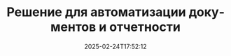 ---
############################# Static ############################
layout: "family"
date:  2025-02-24T17:52:12
draft: false

product: "Assembly"
product_tag: "assembly"

lang: ru

############################# Head ############################
head_title: "APIs для .NET, Java, Node.js и онлайн-приложения для сборки документов от GroupDocs"
head_description: "Получите универсальное решение для автоматизации документов и отчетности для приложений на .NET, Java и Node.js. Генерируйте все стандартные документы из пользовательских шаблонов и данных."

############################# Header ############################
title: "Решение для автоматизации документов и отчетности"
description:  |
  Создавайте подробные отчеты, используя шаблоны и источники данных с помощью наших кроссплатформенных приложений и API.

  Генерируйте отчеты в форматах, таких как Word, Excel, Презентации и многих других, используя шаблоны с гибкой разметкой.

  Заполняйте диаграммы, штрих-коды, таблицы и другие элементы данными из источников, таких как JSON, XML, CSV и т.д.

############################# Supported Platforms ###############################
supported_platforms:
  enable: true
  head_title: "Выберите вашу платформу"
  title: "Платформенная независимость"
  description: "GroupDocs.Assembly совместим с следующими операционными системами и фреймворками:"
  details_link_title: "Узнать больше"

  items:
    # items loop
    - title: ".NET"
      description: GroupDocs.Assembly .NET 
      color: "blue"
      tag: "net"
      link: "/assembly/net/"
      features_link: "https://docs.groupdocs.com/assembly/net/system-requirements/"
      features:
          # features loop
          - rows: "3"
            content: |
                    .NET Framework 2.0 or higher <br> Mono Framework 1.2 or higher
      
          # features loop
          - rows: "4"
            content: |
                    Windows Desktop <br> Windows Server <br> Microsoft Azure <br> Linux
      
          # features loop
          - rows: "3"
            content: |
                    Microsoft Visual Studio <br> Xamarin.Android <br> MonoDevelop
      
          # features loop
          - rows: "1"
            content: |
                    50+ file formats
      

    # items loop
    - title: "Java"
      description: GroupDocs.Assembly Java
      color: "red"
      tag: "java"
      link: "/assembly/java/"
      features_link: "https://docs.groupdocs.com/assembly/java/system-requirements/"
      features:
          # features loop
          - rows: "3"
            content: |
                    Java 7 (1.7) or higher
      
          # features loop
          - rows: "4"
            content: |
                    Windows Desktop <br> Windows Server <br> Linux <br> Mac OS
      
          # features loop
          - rows: "3"
            content: |
                   NetBeans <br> IntelliJ IDEA <br> Eclipse 
      
          # features loop
          - rows: "1"
            content: |
                    50+ file formats

    # items loop
    - title: "Node.js"
      description: GroupDocs.Assembly "Node.js
      color: "green"
      tag: "nodejs-java"
      link: "/assembly/nodejs-java/"
      features_link: "https://docs.groupdocs.com/assembly/nodejs-java/system-requirements/"
      features:
          # features loop
          - rows: "3"
            content: |
                    Node.js 16+ and J2SE 8.0 (1.8)+
      
          # features loop
          - rows: "4"
            content: |
                    Windows <br> Linux <br> Mac OS
      
          # features loop
          - rows: "3"
            content: |
                    Atom <br> Visual Studio Code <br> Любой другой текстовый редактор
      
          # features loop
          - rows: "1"
            content: |
                    50+ file formats


############################# Features ###############################
features:
  enable: true
  title: "Ключевые функции GroupDocs.Assembly"
  description: "Это решение помогает вам создавать отчеты в популярных форматах документов, автоматически заполняя их вашими бизнес-данными. Автоматизируйте задачи генерации документации."

  items:
    # items loop
    - icon: "additional"
      title: "Заполнение шаблонов данными"
      content: "Заполняйте отчеты, используя данные из поддерживаемых источников."

    # items loop
    - icon: "manipulate"
      title: "Гибкая разметка"
      content: "Добавляйте данные в документы настраиваемым способом."

    # items loop
    - icon: "structure"
      title: "Нативные функции документа"
      content: "Отображайте данные, используя таблицы, диаграммы и штрих-коды."

    # items loop
    - icon: "merge"
      title: "Все популярные форматы"
      content: "Поддерживает все часто используемые форматы документов."

############################# Code samples ############################
code_samples:
  enable: true
  title: "Генерация хорошо настроенных отчетов"
  description: "GroupDocs.Assembly примеры кода"
  items:
    # code sample loop
    - title: "Использование сгенерированных штрих-кодов"
      content: |
       GroupDocs.Assembly позволяет использовать разметку штрих-кодов в шаблонах отчетов. При создании отчета штрих-код генерируется на основе разметки и предоставленных данных. Укажите путь к шаблону, содержащему текст, объекты данных и разметку. Также укажите источник данных для заполнения штрих-кода содержимым.
      samples:
        - language: "C#"
          color: "blue"
          content: |
            ```csharp {style=abap}   
            // Создайте экземпляр класса DocumentAssembler
            DocumentAssembler assembler = new DocumentAssembler();

            //Укажите путь к шаблону
            var tmp_path = "barcode_template.docx";

            //Укажите путь для итогового документа
            var res_path = "result.docx";

            //Создайте экземпляр источника данных
            var data = new DataSourceInfo(DataLayer.GetCustomerData(), "customer");

            //Вызовите AssembleDocument, чтобы сгенерировать отчет
            assembler.AssembleDocument(tmp_path, res_path, data);

            ```
        - language: "Java"
          color: "red"
          content: |
            ```java {style=abap}   
            // Создайте экземпляр класса DocumentAssembler
            DocumentAssembler assembler = new DocumentAssembler();
            
            //Укажите путь к шаблону
            String tmp_path = "barcode_template.docx";

            //Укажите путь для итогового документа
            String res_path = "result.docx";

            //Создайте экземпляр источника данных
            DataSourceInfo data = new DataSourceInfo(new DataStorage(), null);

            // Вызовите AssembleDocument, чтобы сгенерировать отчет
            assembler.assembleDocument(tmp_path, res_path, data);

            ```
        - language: "TypeScript"
          color: "green"
          content: |
            ```javascript {style=abap}   
            const assemblyLib = require('@groupdocs/groupdocs.assembly');

            // Создайте экземпляр класса DocumentAssembler
            const assembler = new assemblyLib.DocumentAssembler();
            
            //Укажите путь к шаблону
            const tmp_path = "barcode_template.docx";

            //Укажите путь для итогового документа
            const res_path = "result.docx";

            //Создайте экземпляр источника данных
            const data = new assemblyLib.DataSourceInfo(new assemblyLib.DataStorage(), null);

            // Вызовите AssembleDocument, чтобы сгенерировать отчет
            assembler.assembleDocument(tmp_path, res_path, data);

            ```


############################# Supported Formats ###############################
formats:
  enable: true
  title: "Поддержка более 50 форматов файлов"
  description: "GroupDocs.Assembly работает практически со всеми популярными форматами файлов"

############################# Metrics ###############################
metrics:
  enable: true
  title: "Статистика нашего продукта"
  description: "Изучите показатели продукта, чтобы получить представление о нашем прогрессе, влиянии и росте."

  items:
    # items loop
    - number: "50+"
      title: "Поддерживаемые форматы"
      content: "Мы поддерживаем более 50 наиболее широко используемых форматов документов."

    # items loop
    - number: "650k"
      title: "Загрузки NuGet"
      content: "GroupDocs.Assembly для .NET является популярной библиотекой с более чем 650 000 загрузок на NuGet."

    # items loop
    - number: "18k"
      title: "Загрузки Maven"
      content: "Разработчики Java загрузили GroupDocs.Assembly на Maven более 18 000 раз."

    # items loop
    - number: "150+"
      title: "Счастливые клиенты"
      content: "Наши продукты пользуются доверием индивидуальных разработчиков и ведущих компаний по всему миру для создания инновационных решений."


############################# Customers ###############################
customers:
  enable: true
  title: "Наши довольные клиенты"
  description: "Библиотеки GroupDocs используются некоторыми из самых известных и уважаемых брендов по всему миру."

  items:
    # items loop
    - title: "BenQ Corporation"
      logo: "benq"
      
    # items loop
    - title: "Nasdaq Stock Market"
      logo: "nasdaq"
      
    # items loop
    - title: "AT&T Inc."
      logo: "att"
      
    # items loop
    - title: "Customer logo AstraZeneca"
      logo: "astrazeneca"
      
    # items loop
    - title: "Central Bank of Argentina"
      logo: "argentinacentralbank"
      
    # items loop
    - title: "Roche Holding AG"
      logo: "roche"
      
    # items loop
    - title: "Capita"
      logo: "capita"
      
    # items loop
    - title: "Axa S.A."
      logo: "axa"
      
    # items loop
    - title: "Instructure Inc."
      logo: "instructure"
      
    # items loop
    - title: "Wipro"
      logo: "wipro"


############################# Actions ###############################
actions:
  enable: true
  title: "Готовы начать?"
  description: "Тестируйте функции GroupDocs.Assembly бесплатно на вашей платформе."

  items:
    # items loop
    - title: ".NET"
      color: "blue"
      link: "/assembly/net/"

    # items loop
    - title: "Java"
      color: "red"
      link: "/assembly/java/"

    # items loop
    - title: "Node.js via Java"
      color: "green"
      link: "/assembly/nodejs-java/"

############################# FAQ ###############################
faq:
  enable: true
  title: "Часто задаваемые вопросы"
  description: "Просмотрите наши часто задаваемые вопросы."

  items:
    # items loop
    - question: "Требует ли GroupDocs.Assembly каких-либо внешних библиотек для составления документов?"
      answer: "Нет, GroupDocs.Assembly работает независимо и не требует сторонних библиотек, таких как Adobe Acrobat или Microsoft Office."

    # items loop
    - question: "Могу ли я протестировать функции GroupDocs.Assembly перед покупкой?"
      answer: "Да, вы можете! GroupDocs.Assembly предлагает бесплатную пробную версию. Установите его и исследуйте его функции. Пробная версия добавляет «значки пробной версии» в ваши документы и обрабатывает только первые 3 страницы. Для полного опыта получите бесплатную 30-дневную временную лицензию, чтобы получить доступ ко всем функциям. Дополнительные детали доступны в разделе [временная лицензия](https://purchase.groupdocs.com/temporary-license/)."

    # items loop
    - question: "Какие типы лицензий доступны?"
      answer: "Ищете лицензию GroupDocs.Assembly? Мы предлагаем различные варианты, чтобы удовлетворить ваши потребности. Выберите в зависимости от размера вашей команды, места развертывания (один офис или удаленный) и необходимости делиться SDK/API с клиентами для распространения. В качестве альтернативы выберите лицензию на использование на месяц с метered планами — платите только за то, что используете. Найдите лучший вариант для вас в разделе [цены](https://purchase.groupdocs.com/pricing/assembly/net/)."

############################# Cloud Links ###############################
cloud_links:
  enable: true
  title: "GroupDocs.Assembly API с низким уровнем кода"
  description: "Генерируйте документы с помощью вашего приложения через наш облачный REST API."
  
  items:
    # items loop
    - title: "GroupDocs.Assembly Cloud for cURL"
      content: "Используйте cURL RESTful API, чтобы добавить данные в Word, Excel, PowerPoint и многие другие шаблоны."
      icon: "groupdocs_assembly-for-curl"
      link: "https://products.groupdocs.cloud/assembly/curl"

    # items loop
    - title: "GroupDocs.Assembly Cloud for .NET"
      content: "Улучшите свои .NET приложения, создавая отчеты с помощью Cloud SDK. Отображайте бизнес-данные в вашем пользовательском формате."
      icon: "groupdocs_assembly-for-net"
      link: "https://products.groupdocs.cloud/assembly/net"

    # items loop
    - title: "GroupDocs.Assembly Cloud for Java"
      content: "GroupDocs.Assembly SDK предлагает различные возможности для Java-приложений для генерации различных типов документов."
      icon: "groupdocs_assembly-for-java"
      link: "https://products.groupdocs.cloud/assembly/java"

############################# App links ###############################
app_links:
  enable: true
  title: "GroupDocs.Assembly Веб-приложения"
  description: "GroupDocs.Assembly предлагает бесплатное веб-приложение для генерации документов. Вы можете обрабатывать более 50 популярных форматов файлов прямо в своем браузере, БЕСПЛАТНО."

  items:
    # items loop
    - title: "GroupDocs.Assembly Total"
      content: "Генерируйте отчеты в Excel, Word, PowerPoint и многих других форматах файла напрямую из вашего веб-браузера."
      icon: "groupdocs_watermark-app"
      link: "https://products.groupdocs.app/assembly/total"

    # items loop
    - title: "GroupDocs.Assembly Word"
      content: "Создавайте документы Microsoft Word из шаблонов и источников данных."
      icon: "groupdocs_words-app"
      link: "https://products.groupdocs.app/assembly/docx"

    # items loop
    - title: "GroupDocs.Assembly Excel"
      content: "Загрузите шаблон и источник данных, чтобы бесплатно создать отчеты Excel."
      icon: "groupdocs_pdf-app"
      link: "https://products.groupdocs.app/assembly/xlsx"


      


---
